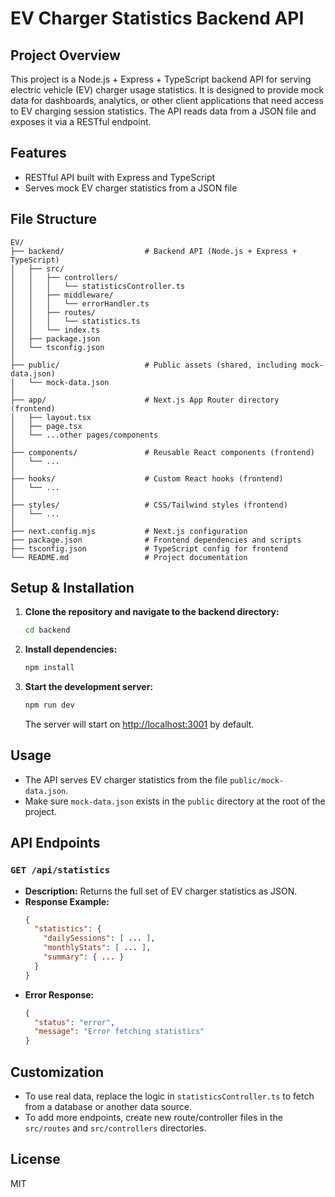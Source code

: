 # EV Charger Statistics Backend API

## Project Overview

This project is a Node.js + Express + TypeScript backend API for serving electric vehicle (EV) charger usage statistics. It is designed to provide mock data for dashboards, analytics, or other client applications that need access to EV charging session statistics. The API reads data from a JSON file and exposes it via a RESTful endpoint.

## Features
- RESTful API built with Express and TypeScript
- Serves mock EV charger statistics from a JSON file


## File Structure
```
EV/
├── backend/                  # Backend API (Node.js + Express + TypeScript)
│   ├── src/
│   │   ├── controllers/
│   │   │   └── statisticsController.ts
│   │   ├── middleware/
│   │   │   └── errorHandler.ts
│   │   ├── routes/
│   │   │   └── statistics.ts
│   │   └── index.ts
│   ├── package.json
│   └── tsconfig.json
│
├── public/                   # Public assets (shared, including mock-data.json)
│   └── mock-data.json
│
├── app/                      # Next.js App Router directory (frontend)
│   ├── layout.tsx
│   ├── page.tsx
│   └── ...other pages/components
│
├── components/               # Reusable React components (frontend)
│   └── ...
│
├── hooks/                    # Custom React hooks (frontend)
│   └── ...
│
├── styles/                   # CSS/Tailwind styles (frontend)
│   └── ...
│
├── next.config.mjs           # Next.js configuration
├── package.json              # Frontend dependencies and scripts
├── tsconfig.json             # TypeScript config for frontend
└── README.md                 # Project documentation
```

## Setup & Installation
1. **Clone the repository and navigate to the backend directory:**
   ```bash
   cd backend
   ```
2. **Install dependencies:**
   ```bash
   npm install
   ```
3. **Start the development server:**
   ```bash
   npm run dev
   ```
   The server will start on [http://localhost:3001](http://localhost:3001) by default.

## Usage
- The API serves EV charger statistics from the file `public/mock-data.json`.
- Make sure `mock-data.json` exists in the `public` directory at the root of the project.

## API Endpoints
### `GET /api/statistics`
- **Description:** Returns the full set of EV charger statistics as JSON.
- **Response Example:**
  ```json
  {
    "statistics": {
      "dailySessions": [ ... ],
      "monthlyStats": [ ... ],
      "summary": { ... }
    }
  }
  ```
- **Error Response:**
  ```json
  {
    "status": "error",
    "message": "Error fetching statistics"
  }
  ```

## Customization
- To use real data, replace the logic in `statisticsController.ts` to fetch from a database or another data source.
- To add more endpoints, create new route/controller files in the `src/routes` and `src/controllers` directories.

## License
MIT
